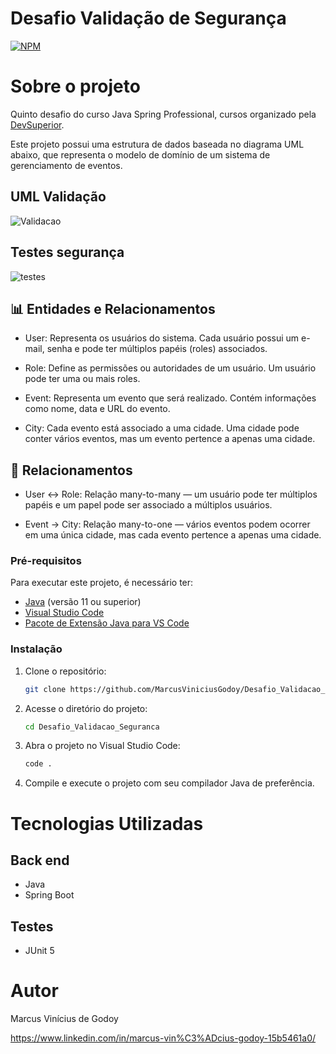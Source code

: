# Desafio Validação de Segurança
[![NPM](https://img.shields.io/npm/l/react)](https://github.com/MarcusViniciusGodoy/Desafio_Validacao_Seguranca/blob/main/LICENSE)

# Sobre o projeto

Quinto desafio do curso Java Spring Professional, cursos organizado pela [DevSuperior](https://devsuperior.com "Site da DevSuperior").

Este projeto possui uma estrutura de dados baseada no diagrama UML abaixo, que representa o modelo de domínio de um sistema de gerenciamento de eventos.

## UML Validação
![Validacao](https://github.com/MarcusViniciusGodoy/assets/blob/main/Validacao.PNG)

## Testes segurança
![testes](https://github.com/MarcusViniciusGodoy/assets/blob/main/testeSeguranca.PNG)

## 📊 Entidades e Relacionamentos
- User: Representa os usuários do sistema. Cada usuário possui um e-mail, senha e pode ter múltiplos papéis (roles) associados.

- Role: Define as permissões ou autoridades de um usuário. Um usuário pode ter uma ou mais roles.

- Event: Representa um evento que será realizado. Contém informações como nome, data e URL do evento.

- City: Cada evento está associado a uma cidade. Uma cidade pode conter vários eventos, mas um evento pertence a apenas uma cidade.

## 🔗 Relacionamentos
- User ↔ Role: Relação many-to-many — um usuário pode ter múltiplos papéis e um papel pode ser associado a múltiplos usuários.

- Event → City: Relação many-to-one — vários eventos podem ocorrer em uma única cidade, mas cada evento pertence a apenas uma cidade.

### Pré-requisitos
 Para executar este projeto, é necessário ter:
 - [Java](https://www.oracle.com/java/technologies/javase-jdk11-downloads.html) (versão 11 ou superior)
 - [Visual Studio Code](https://code.visualstudio.com/)
 - [Pacote de Extensão Java para VS Code](https://marketplace.visualstudio.com/items?itemName=vscjava.vscode-java-pack)

### Instalação
 
 1. Clone o repositório:
    ```bash
    git clone https://github.com/MarcusViniciusGodoy/Desafio_Validacao_Seguranca.git
    ```
 
 2. Acesse o diretório do projeto:
    ```bash
    cd Desafio_Validacao_Seguranca
    ```
 
 3. Abra o projeto no Visual Studio Code:
    ```bash
    code .
    ```
 
 4. Compile e execute o projeto com seu compilador Java de preferência.

# Tecnologias Utilizadas
## Back end
- Java
- Spring Boot

## Testes 
- JUnit 5

# Autor
Marcus Vinícius de Godoy 

https://www.linkedin.com/in/marcus-vin%C3%ADcius-godoy-15b5461a0/
